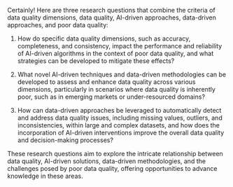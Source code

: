 Certainly! Here are three research questions that combine the criteria of data quality dimensions, data quality, AI-driven approaches, data-driven approaches, and poor data quality:

1. How do specific data quality dimensions, such as accuracy, completeness, and consistency, impact the performance and reliability of AI-driven algorithms in the context of poor data quality, and what strategies can be developed to mitigate these effects?

2. What novel AI-driven techniques and data-driven methodologies can be developed to assess and enhance data quality across various dimensions, particularly in scenarios where data quality is inherently poor, such as in emerging markets or under-resourced domains?

3. How can data-driven approaches be leveraged to automatically detect and address data quality issues, including missing values, outliers, and inconsistencies, within large and complex datasets, and how does the incorporation of AI-driven interventions improve the overall data quality and decision-making processes?

These research questions aim to explore the intricate relationship between data quality, AI-driven solutions, data-driven methodologies, and the challenges posed by poor data quality, offering opportunities to advance knowledge in these areas.
